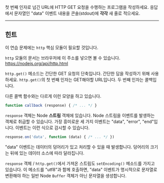 첫 번째 인자로 넘긴 URL에 HTTP GET 요청을 수행하는 프로그램을 작성하세요. 응답에서 문자열인 "data" 이벤트 내용을 콘솔(stdout)에 **각각** 새 줄로 적으세요.

----------------------------------------------------------------------
## 힌트

이 연습 문제에는 `http` 핵심 모듈이 필요할 것입니다.

`http` 모듈의 문서는 브라우저에 이 주소를 넣으면 볼 수 있습니다.
  https://nodejs.org/api/http.html

`http.get()` 메소드는 간단한 GET 요청의 단축입니다. 간단한 답을 작성하기 위해 사용하세요. `http.get()`의 첫 번째 인자는 GET해야할 URL입니다. 두 번째 인자는 콜백입니다.

다른 콜백 함수와는 다르게 이런 모양을 하고 있습니다.

```js
function callback (response) { /* ... */ }
```

`response` 객체는 Node **스트림** 객체에 있습니다. Node 스트림을 이벤트를 발생하는 객체로 취급할 수 있습니다. 가장 흥미로운 세 가지 이벤트는 "data", "error", "end"입니다. 이벤트는 이런 식으로 감시할 수 있습니다.

```js
response.on('data', function (data) { /* ... */ })
```

"data" 이벤트는 데이터의 덩어리가 있고 처리할 수 있을 때 발생합니다. 덩어리의 크기는 뒤에 있는 데이터 소스에 따라 달라집니다.

`response` 객체 / `http.get()`에서 가져온 스트림도 `setEncoding()` 메소드를 가지고 있습니다. 이 메소드를 "utf8"과 함께 호출하면, "data" 이벤트가 명시적으로 문자열로 변환해야 하는 일반 Node `Buffer` 객체가 아닌 문자열을 생성합니다.
